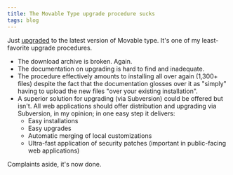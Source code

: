 ```yaml
---
title: The Movable Type upgrade procedure sucks
tags: blog
---
```


Just [upgraded](http://www.wincent.com/wiki/Upgrading_from_Movable_Type_version_3.31_to_3.33) to the latest version of Movable type. It's one of my least-favorite upgrade procedures.

-   The download archive is broken. Again.
-   The documentation on upgrading is hard to find and inadequate.
-   The procedure effectively amounts to installing all over again (1,300+ files) despite the fact that the documentation glosses over it as "simply" having to upload the new files "over your existing installation".
-   A superior solution for upgrading (via Subversion) could be offered but isn't. All web applications should offer distribution and upgrading via Subversion, in my opinion; in one easy step it delivers:
    -   Easy installations
    -   Easy upgrades
    -   Automatic merging of local customizations
    -   Ultra-fast application of security patches (important in public-facing web applications)

Complaints aside, it's now done.
